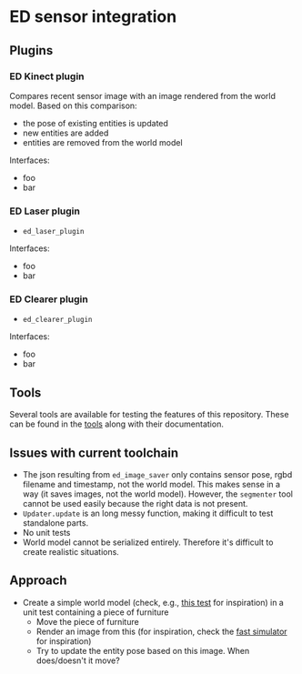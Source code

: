 # ED sensor integration

## Plugins

### ED Kinect plugin

Compares recent sensor image with an image rendered from the world model. Based on this comparison:

* the pose of existing entities is updated
* new entities are added
* entities are removed from the world model

Interfaces:

* foo
* bar

### ED Laser plugin

* `ed_laser_plugin`

Interfaces:

* foo
* bar

### ED Clearer plugin

* `ed_clearer_plugin`

Interfaces:

* foo
* bar

## Tools
Several tools are available for testing the features of this repository. These can be found in the [tools](tools) along with their documentation.

## Issues with current toolchain

* The json resulting from `ed_image_saver` only contains sensor pose, rgbd filename and timestamp, not the world model. This makes sense in a way (it saves images, not the world model). However, the `segmenter` tool cannot be used easily because the right data is not present.
* `Updater.update` is an long messy function, making it difficult to test standalone parts.
* No unit tests
* World model cannot be serialized entirely. Therefore it's difficult to create realistic situations.

## Approach

* Create a simple world model (check, e.g., [this test](https://github.com/tue-robotics/ed/blob/master/test/test_wm.cpp) for inspiration) in a unit test containing a piece of furniture
  * Move the piece of furniture
  * Render an image from this (for inspiration, check the [fast simulator](https://github.com/tue-robotics/fast_simulator/blob/master/src/Kinect.cpp) for inspiration)
  * Try to update the entity pose based on this image. When does/doesn't it move?
